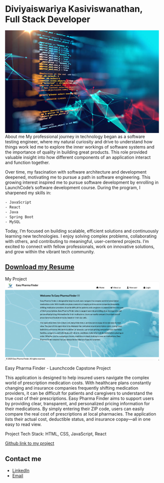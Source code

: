<link rel="stylesheet" href="assets/css/style.css">
<h1 class="title">Diviyaiswariya Kasiviswanathan, Full Stack Developer</h1>
<div class= "about">
<img src="images/portfolio.jpg" alt="My Portfolio Photo" class="portfolio-pic">
About me
My professional journey in technology began as a software testing engineer, where my natural curiosity and drive to understand how things work led me to explore the inner workings of software systems and the importance of quality in building great products. This role provided valuable insight into how different components of an application interact and function together.

Over time, my fascination with software architecture and development deepened, motivating me to pursue a path in software engineering. This growing interest inspired me to pursue software development by enrolling in LaunchCode’s software development course. During the program, I sharpened my skills in:

    - JavaScript
    - React
    - Java
    - Spring Boot
    - MySQL

Today, I’m focused on building scalable, efficient solutions and continuously learning new technologies. I enjoy solving complex problems, collaborating with others, and contributing to meaningful, user-centered projects. I’m excited to connect with fellow professionals, work on innovative solutions, and grow within the vibrant tech community.
 </div>

## [Download my Resume](assets/LaunchCodeResume-2025.pdf)

My Project
<img src="images/project_screenshot.png" alt="My project homepage" class="project homepage">

Easy Pharma Finder - Launchcode Capstone Project

This application is designed to help insured users navigate the complex world of prescription medication costs. With healthcare plans constantly changing and insurance companies frequently shifting medication providers, it can be difficult for patients and caregivers to understand the true cost of their prescriptions.
Easy Pharma Finder aims to support users by providing clear, transparent, and personalized pricing information for their medications. By simply entering their ZIP code, users can easily compare the real cost of prescriptions at local pharmacies. The application lists their actual cost, deductible status, and insurance copay—all in one easy to read view.

Project Tech Stack: HTML, CSS, JavaScript, React

[Github link to my project](https://github.com/kdiviya/practice-unit1-easyPharmaFinder-project.git)


## Contact me

- [LinkedIn](https://www.linkedin.com/in/diviyaiswariyak)
- [Email](mailto:eraiswaryabe@gmail.com)















